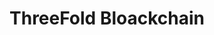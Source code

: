 ---
id: developer5
title: ThreeFold Bloackchain
image: ./blockchain.png
link: https://github.com/threefoldtech/tfchain
---